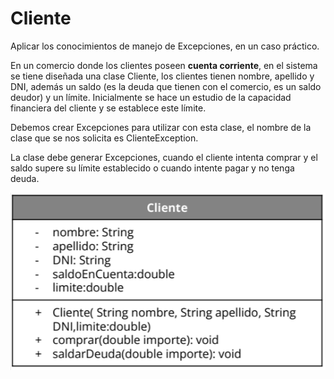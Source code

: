 
# Cliente

Aplicar los conocimientos de manejo de Excepciones, en un caso práctico.

En un comercio donde los clientes poseen **cuenta corriente**, en el sistema se tiene diseñada
una clase Cliente, los clientes tienen nombre, apellido y DNI, además un saldo (es la deuda
que tienen con el comercio, es un saldo deudor) y un límite. Inicialmente se hace un estudio
de la capacidad financiera del cliente y se establece este límite.

Debemos crear Excepciones para utilizar con esta clase, el nombre de la clase que se nos
solicita es ClienteException.

La clase debe generar Excepciones, cuando el cliente intenta comprar y el saldo supere su
límite establecido o cuando intente pagar y no tenga deuda.

![UML-Consigna]( https://github.com/soymilidev/JAVA-I/blob/main/C17/C17-Clase-Cliente/img/EjercicioClase.png )
